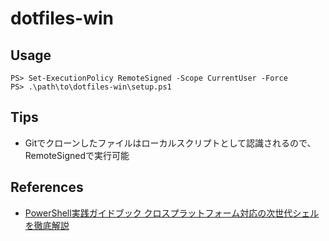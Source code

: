 # dotfiles-win

## Usage

```posh
PS> Set-ExecutionPolicy RemoteSigned -Scope CurrentUser -Force
PS> .\path\to\dotfiles-win\setup.ps1
```

## Tips

* Gitでクローンしたファイルはローカルスクリプトとして認識されるので、RemoteSignedで実行可能

## References

* [PowerShell実践ガイドブック クロスプラットフォーム対応の次世代シェルを徹底解説](https://book.mynavi.jp/ec/products/detail/id=90597)
